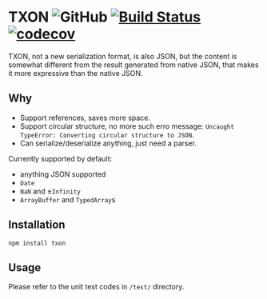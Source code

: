 # TXON ![GitHub](https://img.shields.io/github/license/y1j2x34/txon.svg?style=social) [![Build Status](https://travis-ci.org/y1j2x34/txon.svg?branch=master)](https://travis-ci.org/y1j2x34/txon) [![codecov](https://codecov.io/gh/y1j2x34/txon/branch/master/graph/badge.svg)](https://codecov.io/gh/y1j2x34/txon)

TXON, not a new serialization format, is also JSON, but the content is somewhat different from the result generated from native JSON, that makes it more expressive than the native JSON.

## Why

- Support references, saves more space.
- Support circular structure, no more such erro message: `Uncaught TypeError: Converting circular structure to JSON`.
- Can serialize/deserialize anything, just need a parser.

Currently supported by default:

- anything JSON supported
- `Date`
- `NaN` and ±`Infinity`
- `ArrayBuffer` and `TypedArray`s

## Installation

`npm install txon`

## Usage

Please refer to the unit test codes in `/test/` directory.
